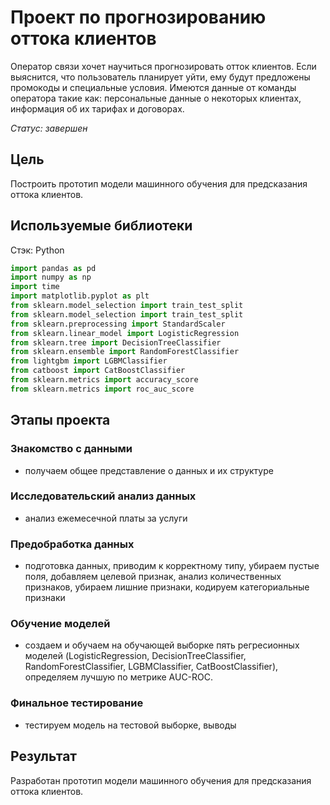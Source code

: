 # Проект по прогнозированию оттока клиентов

Оператор связи хочет научиться прогнозировать отток клиентов. Если выяснится, что пользователь планирует уйти, ему будут предложены промокоды и специальные условия.
Имеются данные от команды оператора такие как: персональные данные о некоторых клиентах, информация об их тарифах и договорах.

*Статус: завершен*

## Цель

Построить прототип модели машинного обучения для предсказания оттока клиентов.

## Используемые библиотеки

Стэк: Python
```python
import pandas as pd
import numpy as np
import time
import matplotlib.pyplot as plt
from sklearn.model_selection import train_test_split
from sklearn.model_selection import train_test_split
from sklearn.preprocessing import StandardScaler
from sklearn.linear_model import LogisticRegression
from sklearn.tree import DecisionTreeClassifier
from sklearn.ensemble import RandomForestClassifier
from lightgbm import LGBMClassifier
from catboost import CatBoostClassifier
from sklearn.metrics import accuracy_score
from sklearn.metrics import roc_auc_score
```

## Этапы проекта

### Знакомство с данными
 - получаем общее представление о данных и их структуре
### Исследовательский анализ данных
 - анализ ежемесечной платы за услуги
### Предобработка данных
 - подготовка данных, приводим к корректному типу, убираем пустые поля, добавляем целевой признак, анализ количественных признаков, убираем лишние признаки, кодируем категориальные признаки
### Обучение моделей
 - создаем и обучаем на обучающей выборке пять регресионных моделей (LogisticRegression, DecisionTreeClassifier, RandomForestClassifier, LGBMClassifier, CatBoostClassifier), определяем лучшую по метрике AUC-ROC.
### Финальное тестирование
 - тестируем модель на тестовой выборке, выводы
 
## Результат

Разработан прототип модели машинного обучения для предсказания оттока клиентов.